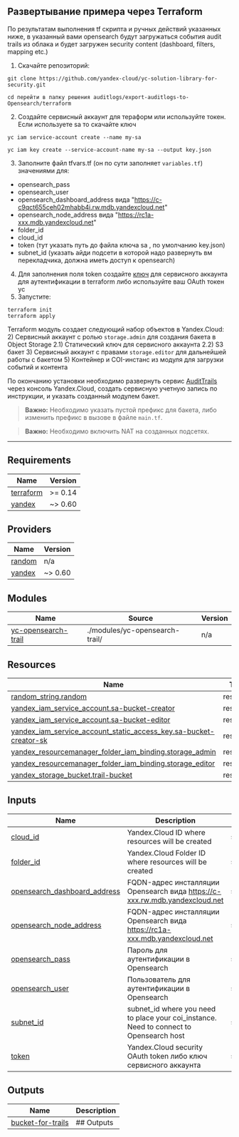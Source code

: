 ## Развертывание примера через Terraform

По результатам выполнения tf скрипта и ручных действий указанных ниже, в указанный вами opensearch будут загружаться события audit trails из облака и будет загружен security content (dashboard, filters, mapping etc.)

1) Скачайте репозиторий:
```
git clone https://github.com/yandex-cloud/yc-solution-library-for-security.git

cd перейти в папку решения auditlogs/export-auditlogs-to-Opensearch/terraform
```

2) Создайте сервисный аккаунт для тераформ или используйте токен. Если используете sa то скачайте ключ 

```
yc iam service-account create --name my-sa

yc iam key create --service-account-name my-sa --output key.json
```

3) Заполните файл tfvars.tf (он по сути заполняет `variables.tf`) значениями для: 
- opensearch_pass
- opensearch_user
- opensearch_dashboard_address вида "https://c-c9qct655ceh02mhabb4i.rw.mdb.yandexcloud.net"
- opensearch_node_address вида "https://rc1a-xxx.mdb.yandexcloud.net"
- folder_id
- cloud_id
- token (тут указать путь до файла ключа sa , по умолчанию key.json)
- subnet_id (указать айди подсети в которой надо развернуть вм перекладчика, должна иметь доступ к opensearch)


4) Для заполнения поля token создайте [ключ](https://cloud.yandex.ru/docs/iam/operations/authorized-key/create) для сервисного аккаунта для аутентификации в terraform либо используйте ваш OAuth токен yc
5) Запустите:

```
terraform init
terraform apply
```

Terraform модуль создает следующий набор объектов в Yandex.Cloud:
2) Сервисный аккаунт с ролью `storage.admin` для создания бакета в Object Storage
2.1) Статический ключ для сервисного аккаунта
2.2) S3 бакет
3) Сервисный аккаунт с правами `storage.editor` для дальнейшей работы с бакетом
5) Контейнер и COI-инстанс из модуля для загрузки событий и контента

По окончанию установки необходимо развернуть сервис [AuditTrails](https://cloud.yandex.ru/docs/audit-trails/quickstart) через консоль Yandex.Cloud, создать сервисную учетную запись по инструкции, и указать созданный модулем бакет. 

> **Важно:** Необходимо указать пустой префикс для бакета, либо изменить префикс в вызове в файле `main.tf`.

> **Важно:** Необходимо включить NAT на созданных подсетях.

---

<!-- BEGIN_TF_DOCS -->
## Requirements

| Name | Version |
|------|---------|
| <a name="requirement_terraform"></a> [terraform](#requirement\_terraform) | >= 0.14 |
| <a name="requirement_yandex"></a> [yandex](#requirement\_yandex) | ~> 0.60 |

## Providers

| Name | Version |
|------|---------|
| <a name="provider_random"></a> [random](#provider\_random) | n/a |
| <a name="provider_yandex"></a> [yandex](#provider\_yandex) | ~> 0.60 |

## Modules

| Name | Source | Version |
|------|--------|---------|
| <a name="module_yc-opensearch-trail"></a> [yc-opensearch-trail](#module\_yc-opensearch-trail) | ./modules/yc-opensearch-trail/ | n/a |

## Resources

| Name | Type |
|------|------|
| [random_string.random](https://registry.terraform.io/providers/hashicorp/random/latest/docs/resources/string) | resource |
| [yandex_iam_service_account.sa-bucket-creator](https://registry.terraform.io/providers/yandex-cloud/yandex/latest/docs/resources/iam_service_account) | resource |
| [yandex_iam_service_account.sa-bucket-editor](https://registry.terraform.io/providers/yandex-cloud/yandex/latest/docs/resources/iam_service_account) | resource |
| [yandex_iam_service_account_static_access_key.sa-bucket-creator-sk](https://registry.terraform.io/providers/yandex-cloud/yandex/latest/docs/resources/iam_service_account_static_access_key) | resource |
| [yandex_resourcemanager_folder_iam_binding.storage_admin](https://registry.terraform.io/providers/yandex-cloud/yandex/latest/docs/resources/resourcemanager_folder_iam_binding) | resource |
| [yandex_resourcemanager_folder_iam_binding.storage_editor](https://registry.terraform.io/providers/yandex-cloud/yandex/latest/docs/resources/resourcemanager_folder_iam_binding) | resource |
| [yandex_storage_bucket.trail-bucket](https://registry.terraform.io/providers/yandex-cloud/yandex/latest/docs/resources/storage_bucket) | resource |

## Inputs

| Name | Description | Type | Default | Required |
|------|-------------|------|---------|:--------:|
| <a name="input_cloud_id"></a> [cloud\_id](#input\_cloud\_id) | Yandex.Cloud ID where resources will be created | `string` | `"xxxxxx"` | no |
| <a name="input_folder_id"></a> [folder\_id](#input\_folder\_id) | Yandex.Cloud Folder ID where resources will be created | `string` | `"xxxxxx"` | no |
| <a name="input_opensearch_dashboard_address"></a> [opensearch\_dashboard\_address](#input\_opensearch\_dashboard\_address) | FQDN-адрес инсталляции Opensearch вида https://c-xxx.rw.mdb.yandexcloud.net | `string` | `""` | no |
| <a name="input_opensearch_node_address"></a> [opensearch\_node\_address](#input\_opensearch\_node\_address) | FQDN-адрес инсталляции Opensearch вида https://rc1a-xxx.mdb.yandexcloud.net | `string` | `""` | no |
| <a name="input_opensearch_pass"></a> [opensearch\_pass](#input\_opensearch\_pass) | Пароль для аутентификации в Opensearch | `string` | `""` | no |
| <a name="input_opensearch_user"></a> [opensearch\_user](#input\_opensearch\_user) | Пользователь для аутентификации в Opensearch | `string` | `""` | no |
| <a name="input_subnet_id"></a> [subnet\_id](#input\_subnet\_id) | subnet\_id where you need to place your coi\_instance. Need to connect to Opensearch host | `string` | `""` | no |
| <a name="input_token"></a> [token](#input\_token) | Yandex.Cloud security OAuth token либо ключ сервисного аккаунта | `string` | `"key.json"` | no |

## Outputs

| Name | Description |
|------|-------------|
| <a name="output_bucket-for-trails"></a> [bucket-for-trails](#output\_bucket-for-trails) | ## Outputs |
<!-- END_TF_DOCS -->